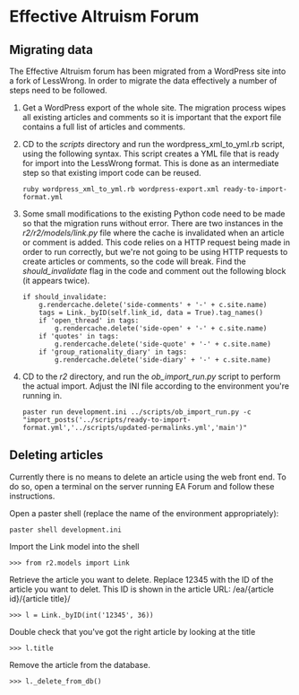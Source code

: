 # Effective Altruism Forum

## Migrating data

The Effective Altruism forum has been migrated from a WordPress site into a fork of LessWrong. In order to migrate the data effectively a number of steps need to be followed. 

1. Get a WordPress export of the whole site. The migration process wipes all existing articles and comments so it is important that the export file contains a full list of articles and comments.
2. CD to the _scripts_ directory and run the wordpress_xml_to_yml.rb script, using the following syntax. This script creates a YML file that is ready for import into the LessWrong format. This is done as an intermediate step so that existing import code can be reused.

    ```
    ruby wordpress_xml_to_yml.rb wordpress-export.xml ready-to-import-format.yml
    ```
3. Some small modifications to the existing Python code need to be made so that the migration runs without error. There are two instances in the _r2/r2/models/link.py_ file where the cache is invalidated when an article or comment is added. This code relies on a HTTP request being made in order to run correctly, but we're not going to be using HTTP requests to create articles or comments, so the code will break. Find the _should_invalidate_ flag in the code and comment out the following block (it appears twice).

    ```
    if should_invalidate:
        g.rendercache.delete('side-comments' + '-' + c.site.name)
        tags = Link._byID(self.link_id, data = True).tag_names()
        if 'open_thread' in tags:
            g.rendercache.delete('side-open' + '-' + c.site.name)
        if 'quotes' in tags:
            g.rendercache.delete('side-quote' + '-' + c.site.name)
        if 'group_rationality_diary' in tags:
            g.rendercache.delete('side-diary' + '-' + c.site.name)
    ```
4. CD to the _r2_ directory, and run the _ob_import_run.py_ script to perform the actual import. Adjust the INI file according to the environment you're running in.

    ```
    paster run development.ini ../scripts/ob_import_run.py -c "import_posts('../scripts/ready-to-import-format.yml','../scripts/updated-permalinks.yml','main')"
    ```
    
## Deleting articles
Currently there is no means to delete an article using the web front end. To do so, open a terminal on the server running EA Forum and follow these instructions.

Open a paster shell (replace the name of the environment appropriately):

```
paster shell development.ini
```
Import the Link model into the shell

```
>>> from r2.models import Link
```
Retrieve the article you want to delete. Replace 12345 with the ID of the article you want to delet. This ID is shown in the article URL: /ea/{article id}/{article title}/

```
>>> l = Link._byID(int('12345', 36))
```
Double check that you've got the right article by looking at the title

```
>>> l.title
```
Remove the article from the database.

```
>>> l._delete_from_db()
```